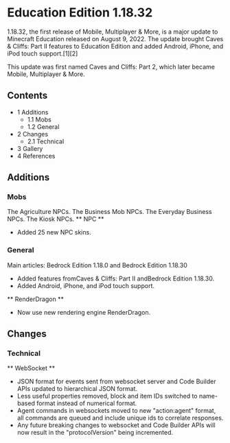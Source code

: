 # Education Edition 1.18.32
1.18.32, the first release of Mobile, Multiplayer & More, is a major update to Minecraft Education released on August 9, 2022. The update brought Caves & Cliffs: Part II features to Education Edition and added Android, iPhone, and iPod touch support.[1][2]

This update was first named Caves and Cliffs: Part 2, which later became Mobile, Multiplayer & More.

## Contents
- 1 Additions
	- 1.1 Mobs
	- 1.2 General
- 2 Changes
	- 2.1 Technical
- 3 Gallery
- 4 References

## Additions
### Mobs
The Agriculture NPCs.
The Business Mob NPCs.
The Everyday Business NPCs.
The Kiosk NPCs.
** NPC **
- Added 25 new NPC skins.

### General
Main articles: Bedrock Edition 1.18.0 and Bedrock Edition 1.18.30
- Added features fromCaves & Cliffs: Part II andBedrock Edition 1.18.30.
- Added Android, iPhone, and iPod touch support.

** RenderDragon **
- Now use new rendering engine RenderDragon.

## Changes
### Technical
** WebSocket **
- JSON format for events sent from websocket server and Code Builder APIs updated to hierarchical JSON format.
- Less useful properties removed, block and item IDs switched to name-based format instead of numerical format.
- Agent commands in websockets moved to new "action:agent" format, all commands are queued and include unique ids to correlate responses.
- Any future breaking changes to websocket and Code Builder APIs will now result in the "protocolVersion" being incremented.

